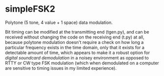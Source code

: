 # simpleFSK2

Polytone (5 tone, 4 value + 1 space) data modulation.

Bit timing can be modified at the transmitting end (tgen.py), and can be received without changing the code 
on the receiving end (t.py) at all, because polytone modulation doesn't require a check on how long
a particular frequency exists in the time domain, only that it exists for a detectable amount of time, which
appears to make it a robust option for *digital soundcard demodulation* in a noisey environment as opposed to RTTY or CW type FSK modulation (which when demodulated on a computer are sensitive to timing issues in my limited experience).
